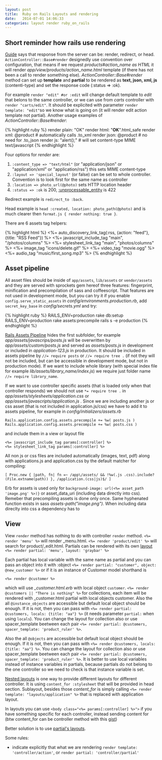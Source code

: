 ```yaml
---
layout: post
title:  Ruby on Rails Layouts and rendering
date:   2014-07-01 14:06:33
categories: layout render ruby_on_rails
---
```


Short reminder how rails use rendering
---


[Guide](http://guides.rubyonrails.org/layouts_and_rendering.html) says that response from the server can be: render, redirect, or head. `ActionController::Base#render` designedly use convention over configuration, that means if we request *products#action_name as HTML* it will render *app/view/products/action_name.html* template (if there has not been a call to render something else). *ActionController::Base#render* method can set up **template** and **partial** to be rendered as **text, json, xml, js** (contenti-type) and set the response code (:status => :ok). 

For example `render "edit" #or :edit`  will change default template to *edit* that belons to the same controller, or we can use from *carts* controller with `render "carts/edit"`. It should be explicited with parameter `render template: "edit"`so we know what is going on (it will render edit action template not partial). Another usage examples of *ActionController::Base#render*:

{% highlight ruby %}
render plain: "OK" 
render html: "<strong>OK</strong>".html_safe 
render xml: @product # automatically calls .to_xml
render json: @product # no need for .to_json
render js: "alert();" # will set content-type MIME text/javascript
{% endhighlight %}

Four options for *render* are:

1. `:content_type => "text/html"` (or "application/json" or "application/xml" or "application/rss") this sets MIME content-type
1. `:layout => 'special_layout'` (or false) can be set to whole controller. Convention is to look first for the same name as controller
1. `:location => photo_url(@photo)` sets HTTP location header
1. `:status => :ok` is 200, [:unprocessable_entity](http://guides.rubyonrails.org/layouts_and_rendering.html#the-status-option) is 422 

Redirect example is `redirect_to :back`.

Head example is `head :created, location: photo_path(@photo)` and is much clearer then `format.js { render nothing: true }`.


There are 6 assets tag helpers:

{% highlight html %}
<%= auto_discovery_link_tag(:rss, {action: "feed"}, {title: "RSS Feed"}) %>
<%= javascript_include_tag "main", "/photos/columns" %>
<%= stylesheet_link_tag "main", "photos/columns" %>
<%= image_tag "icons/delete.gif" %>
<%= video_tag "movie.ogg" %>
<%= audio_tag "music/first_song.mp3" %>
{% endhighlight %}

Asset pipeline
---

All asset files should be inside of `app/assets`, `lib/assets` or `vendor/assets` and they are served with sprockets gem hereof three features: fingerprint, minification and precompilation of sass and coffeescript. That features are not used in development mode, but you can try it if you enable `config.serve_static_assets` in *config/environments.production.rb*, add `secret_key_base` in *config/secrets.yml*  and try:

{% highlight ruby %}
RAILS_ENV=production rake db:setup
RAILS_ENV=production rake assets:precompile
rails s -e production
{% endhighlight %}

[Rails Assets Pipeline](http://guides.rubyonrails.org/asset_pipeline.html) hides the first subfolder, for example *app/assets/javascrips/posts.js* will be overwritten by *app/assets/custom/posts.js* and served as *assets/posts.js* in development or included in *application-123.js* in production. It should be included in assets pipeline by `//= require posts` or `//= require tree .` (if not they will not be included, but can be accessible in development mode, but not in production mode). If we want to include whole library (with special index file for example *lib/assets/library_name/index.js*) we require just folder name `//= require library_name`.

If we want to use controller specific assets (that is loaded only when that controller responds) we should not use `*= require tree .` in *app/assets/stylesheets/application.css* or *app/assets/javascripts/application.js* . Since we are including another js or css asset (that is not included in application.js/css) we have to add it to assets pipeline, for example in *config/initializers/assets.rb* 

    Rails.application.config.assets.precompile += %w( posts.js )
    Rails.application.config.assets.precompile += %w( posts.css )

and include them in a view or layout file

    <%= javascript_include_tag params[:controller] %>
    <%= stylesheet_link_tag params[:controller] %>

All non js or css files are included automatically (images, text, pdf) along with applications.js and application.css by the default matcher for compiling:

    [ Proc.new { |path, fn| fn =~ /app\/assets/ && !%w(.js .css).include?(File.extname(path)) }, /application.(css|js)$/ ]

Erb for assets is used only for `background-image: url(<%= asset_path 'image.png' %>)}` or asset_data_uri (including data directly into css). Remeber that precompiling assets is done only once. Same hyphenated function exists in sass *assets-path("image.png")*. When including data direclty into css a dependency has to 

View
---

View `render` method has nothing to do with controller `render` method. `<%= render 'menu' %>` will render _menu.html. `<%= render 'product/edit' %>` will search for product/_edit.html. Partials can be rendered with its own [layout](http://guides.rubyonrails.org/layouts_and_rendering.html#partial-layouts) `<%= render partial: 'menu', layout: 'graybar' %>`


Each partial has local variable with the same name as partial and you can pass an object into it with :object `<%= render partial: "customer", object: @new_customer %>` or if it is an instance of Customer model shorthand is

    <%= render @customer %> 
    
which will use *_customer.html.erb* with local object `customer`. `<%= render @customers || "There is nothing" %>` for collections, each item will be rendered with _customer.html partial with local objects customer. Also the all `@instance_objects` are accessible but default local object should be enough. If it is not, then you can pass with `<%= render partial: @customers, locals: {title: "aa"} %>` (it needs parameter `partial:` when using `locals`). You can change the layout for collection also or use spacer_template beetween each pair `<%= render partial: @customers, spacer_template: 'product_ruler' %>`.

Also the all `@objects` are accessible but default local object should be enough. If it is not, then you can pass with `<%= render @customers, locals: {title: "aa"} %>`. You can change the layout for collection also or use spacer_template beetween each pair `<%= render partial: @customers, spacer_template: 'product_ruler' %>`.
It is better to use local variables instead of instance variables in partials, because partials do not belong to the one controller so we need to check is that instance variable is set.

[Nested layouts](http://guides.rubyonrails.org/layouts_and_rendering.html#using-nested-layouts) is one way to provide different layouts for different controller. It is using `content_for :stylesheet` that will be provided in head section. Sublayout, besides those *content_for* is simply calling `<%= render template: "layouts/application" %>` that is replaced with application layout.

In layouts you can use `<body class="<%= params[:controller] %>">` if you have something specific for each controller, instead sending content for (btw content_for can be controller method with this [gist](https://gist.github.com/hiroshi/985457))

Better solution is to use [partial's layouts](http://railsguides.net/rails-nested-layouts/).

Some rules:

* indicate explicitly that what we are rendering `render template: 'controller/action'`, or `render partial: 'controller/partial'` 
